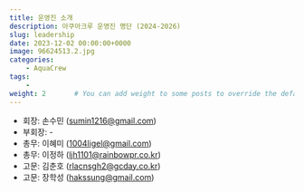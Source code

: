 ```yaml
---
title: 운영진 소개
description: 아쿠아크루 운영진 명단 (2024-2026)
slug: leadership
date: 2023-12-02 00:00:00+0000
image: 96624513.2.jpg
categories:
    - AquaCrew
tags:
    - 
weight: 2       # You can add weight to some posts to override the default sorting (date descending)
---
```


- 회장: 손수민 (sumin1216@gmail.com)
- 부회장: -
- 총무: 이혜미 (1004ligel@gmail.com)
- 총무: 이정하 (ljh1101@rainbowpr.co.kr)
- 고문: 김춘호 (rlacnsgh2@gcday.co.kr)
- 고문: 장학성 (hakssung@gmail.com)